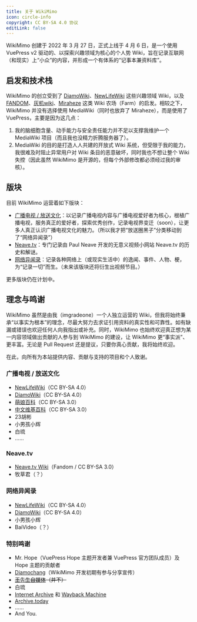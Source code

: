 ```yaml
---
title: 关于 WikiMimo
icon: circle-info
copyright: CC BY-SA 4.0 协议
editLink: false
---
```


WikiMimo 创建于 2022 年 3 月 27 日，正式上线于 4 月 6 日，是一个使用 VuePress v2 驱动的、以探索兴趣领域为核心的个人势 Wiki，旨在记录互联网（和现实）上“小众”的内容，并形成一个有体系的“记事本兼资料库”。

## 启发和技术栈
WikiMimo 的创立受到了 [DiamoWiki](https://diamowiki.miraheze.org)、[NewLifeWiki](https://newlifewiki.miraheze.org) 这些兴趣领域 Wiki，以及 [FANDOM](https://fandom.com)、[灰机wiki](https://huijiwiki.com)、[Miraheze](https://miraheze.org) 这类 Wiki 农场（Farm）的启发。相较之下，WikiMimo 并没有选择使用 MediaWiki（同时也放弃了 Miraheze），而是使用了 VuePress，主要是因为这几点：

1. 我的脑细胞含量、动手能力与安全责任能力并不足以支撑我维护一个 MediaWiki 项目（而且我也没精力折腾服务器了）。
2. MediaWiki 的目的是打造人人共建的开放式 Wiki 系统，但受限于我的能力，我很难及时阻止异常用户对 Wiki 条目的恶意破坏，同时我也不想让整个 Wiki 失控（因此虽然 WikiMimo 是开源的，但每个外部修改都必须经过我的审核）。

## 版块
目前 WikiMimo 运营着如下版块：

- [广播电视 / 放送文化](/tv-broadcasting/)：以记录广播电视内容与广播电视爱好者为核心，根植广播电视，服务真正的爱好者，探索优秀创作，记录电视界变迁（soon），让更多人真正认识广播电视文化的魅力。（所以我才把“放送圈黑子”分类移动到了“网络异闻录”）
- [Neave.tv](/neavetv/)：专门记录由 Paul Neave 开发的无意义视频小网站 Neave.tv 的历史和解谜。
- [网络异闻录](/web-fair/)：记录各种网络上（或现实生活中）的逸闻、事件、人物、梗，为“记录一切”而生。（未来该版块还将衍生出视频节目。）

更多版块仍在计划中。

## 理念与鸣谢
WikiMimo 虽然是由我（imgradeone）一个人独立运营的 Wiki，但我将始终秉承“以事实为根本”的理念，尽最大努力去求证引用资料的真实性和可靠性。如有缺漏或错误也欢迎任何人向我指出或补充。同时，WikiMimo 也始终欢迎真正想为某一内容领域做出贡献的人参与到 WikiMimo 的建设，让 WikiMimo 更“事实派”、更丰富。无论是 Pull Request 还是提议，只要你真心贡献，我将始终欢迎。

在此，向所有为本站提供内容、贡献与支持的项目和个人致谢。

### 广播电视 / 放送文化
- [NewLifeWiki](https://newlifewiki.miraheze.org)（CC BY-SA 4.0）
- [DiamoWiki](https://diamowiki.miraheze.org)（CC BY-SA 4.0）
- [萌娘百科](https://zh.moegirl.org.cn)（CC BY-SA 3.0）
- [中文维基百科](https://zh.wikipedia.org)（CC BY-SA 3.0）
- 23胡彬
- 小男孩小辉
- 白琉
- ……

### Neave.tv
- [Neave.tv Wiki](https://neavetv.fandom.com)（Fandom / CC BY-SA 3.0）
- 牧草君（？）

### 网络异闻录
- [NewLifeWiki](https://newlifewiki.miraheze.org)（CC BY-SA 4.0）
- [DiamoWiki](https://diamowiki.miraheze.org)（CC BY-SA 4.0）
- 小男孩小辉
- BaiVideo（？）

### 特别鸣谢
- Mr. Hope（VuePress Hope 主题开发者兼 VuePress 官方团队成员）及 Hope 主题的贡献者
- [Diamochang](/tv-broadcasting/creator/diamochang.md)（WikiMimo 开发初期有参与分享宣传）
- ~~[王先生自媒体](/web-fair/tv-broadcasting-weirdo/wxszmt.md)（并不）~~
- 白琉
- [Internet Archive](https://archive.org) 和 [Wayback Machine](https://web.archive.org)
- [Archive.today](https://archive.ph)
- ……
- And You.
